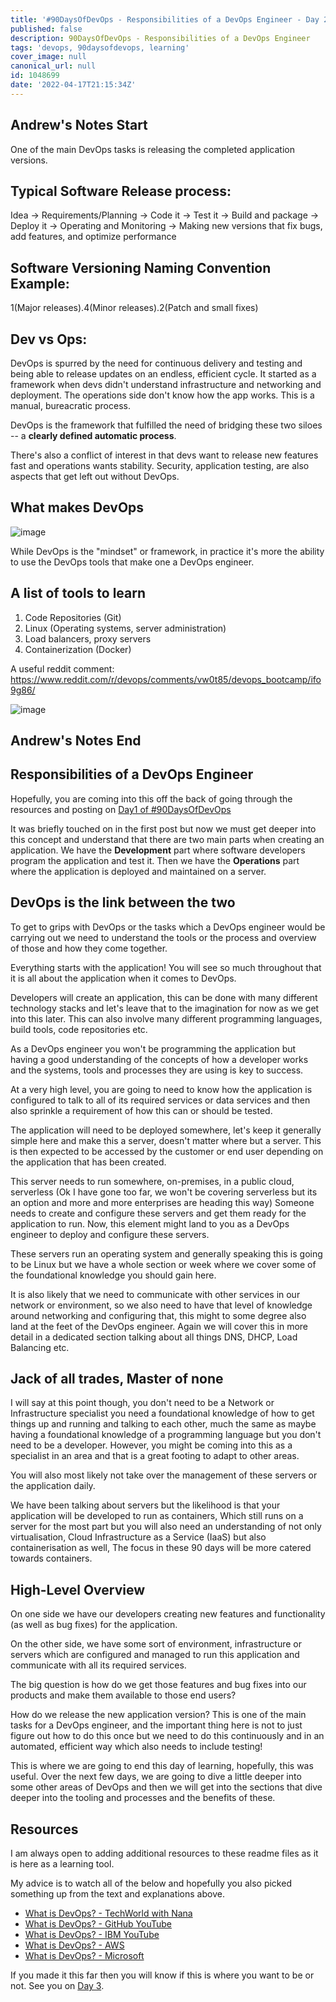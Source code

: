 ```yaml
---
title: '#90DaysOfDevOps - Responsibilities of a DevOps Engineer - Day 2'
published: false
description: 90DaysOfDevOps - Responsibilities of a DevOps Engineer
tags: 'devops, 90daysofdevops, learning'
cover_image: null
canonical_url: null
id: 1048699
date: '2022-04-17T21:15:34Z'
---
```


## Andrew's Notes Start

One of the main DevOps tasks is releasing the completed application versions.

## **Typical Software Release process:**

Idea -> Requirements/Planning -> Code it -> Test it -> Build and package -> Deploy it -> Operating and Monitoring -> Making new versions that fix bugs, add features, and optimize performance

## **Software Versioning Naming Convention Example:**

1(Major releases).4(Minor releases).2(Patch and small fixes)


## **Dev vs Ops:**

DevOps is spurred by the need for continuous delivery and testing and being able to release updates on an endless, efficient cycle. It started as a framework when devs didn't understand infrastructure and networking and deployment. The operations side don't know how the app works. This is a manual, bureacratic process. 

DevOps is the framework that fulfilled the need of bridging these two siloes -- a **clearly defined automatic process**.

There's also a conflict of interest in that devs want to release new features fast and operations wants stability. Security, application testing, are also aspects that get left out without DevOps.

## **What makes DevOps**
![image](https://github.com/user-attachments/assets/c548bf4a-492e-4ba6-8a76-e1721d501b26)

While DevOps is the "mindset" or framework, in practice it's more the ability to use the DevOps tools that make one a DevOps engineer.

## A list of tools to learn
1. Code Repositories (Git)
2. Linux (Operating systems, server administration)
3. Load balancers, proxy servers
4. Containerization (Docker)

A useful reddit comment: https://www.reddit.com/r/devops/comments/vw0t85/devops_bootcamp/ifo9g86/ 

![image](https://github.com/user-attachments/assets/34cabf36-7c3d-4a87-8e43-7727211f3d4a)


## Andrew's Notes End


## Responsibilities of a DevOps Engineer

Hopefully, you are coming into this off the back of going through the resources and posting on [Day1 of #90DaysOfDevOps](day01.md)

It was briefly touched on in the first post but now we must get deeper into this concept and understand that there are two main parts when creating an application. We have the **Development** part where software developers program the application and test it. Then we have the **Operations** part where the application is deployed and maintained on a server.

## DevOps is the link between the two

To get to grips with DevOps or the tasks which a DevOps engineer would be carrying out we need to understand the tools or the process and overview of those and how they come together.

Everything starts with the application! You will see so much throughout that it is all about the application when it comes to DevOps.

Developers will create an application, this can be done with many different technology stacks and let's leave that to the imagination for now as we get into this later. This can also involve many different programming languages, build tools, code repositories etc.

As a DevOps engineer you won't be programming the application but having a good understanding of the concepts of how a developer works and the systems, tools and processes they are using is key to success.

At a very high level, you are going to need to know how the application is configured to talk to all of its required services or data services and then also sprinkle a requirement of how this can or should be tested.

The application will need to be deployed somewhere, let's keep it generally simple here and make this a server, doesn't matter where but a server. This is then expected to be accessed by the customer or end user depending on the application that has been created.

This server needs to run somewhere, on-premises, in a public cloud, serverless (Ok I have gone too far, we won't be covering serverless but its an option and more and more enterprises are heading this way) Someone needs to create and configure these servers and get them ready for the application to run. Now, this element might land to you as a DevOps engineer to deploy and configure these servers.

These servers run an operating system and generally speaking this is going to be Linux but we have a whole section or week where we cover some of the foundational knowledge you should gain here.

It is also likely that we need to communicate with other services in our network or environment, so we also need to have that level of knowledge around networking and configuring that, this might to some degree also land at the feet of the DevOps engineer. Again we will cover this in more detail in a dedicated section talking about all things DNS, DHCP, Load Balancing etc.

## Jack of all trades, Master of none

I will say at this point though, you don't need to be a Network or Infrastructure specialist you need a foundational knowledge of how to get things up and running and talking to each other, much the same as maybe having a foundational knowledge of a programming language but you don't need to be a developer. However, you might be coming into this as a specialist in an area and that is a great footing to adapt to other areas.

You will also most likely not take over the management of these servers or the application daily.

We have been talking about servers but the likelihood is that your application will be developed to run as containers, Which still runs on a server for the most part but you will also need an understanding of not only virtualisation, Cloud Infrastructure as a Service (IaaS) but also containerisation as well, The focus in these 90 days will be more catered towards containers.

## High-Level Overview

On one side we have our developers creating new features and functionality (as well as bug fixes) for the application.

On the other side, we have some sort of environment, infrastructure or servers which are configured and managed to run this application and communicate with all its required services.

The big question is how do we get those features and bug fixes into our products and make them available to those end users?

How do we release the new application version? This is one of the main tasks for a DevOps engineer, and the important thing here is not to just figure out how to do this once but we need to do this continuously and in an automated, efficient way which also needs to include testing!

This is where we are going to end this day of learning, hopefully, this was useful. Over the next few days, we are going to dive a little deeper into some other areas of DevOps and then we will get into the sections that dive deeper into the tooling and processes and the benefits of these.

## Resources

I am always open to adding additional resources to these readme files as it is here as a learning tool.

My advice is to watch all of the below and hopefully you also picked something up from the text and explanations above.

- [What is DevOps? - TechWorld with Nana](https://www.youtube.com/watch?v=0yWAtQ6wYNM)
- [What is DevOps? - GitHub YouTube](https://www.youtube.com/watch?v=kBV8gPVZNEE)
- [What is DevOps? - IBM YouTube](https://www.youtube.com/watch?v=UbtB4sMaaNM)
- [What is DevOps? - AWS](https://aws.amazon.com/devops/what-is-devops/)
- [What is DevOps? - Microsoft](https://docs.microsoft.com/en-us/devops/what-is-devops)

If you made it this far then you will know if this is where you want to be or not. See you on [Day 3](day03.md).
